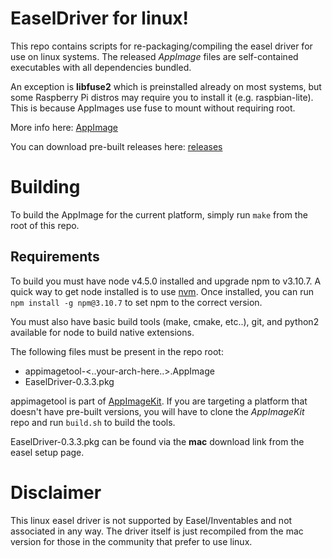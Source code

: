 # EaselDriver for linux!

This repo contains scripts for re-packaging/compiling the easel driver for use on linux systems.
The released *AppImage* files are self-contained executables with all dependencies bundled.

An exception is **libfuse2** which is preinstalled already on most systems, but some Raspberry Pi distros may require
you to install it (e.g. raspbian-lite). This is because AppImages use fuse to mount without requiring
root.

More info here: [AppImage](http://appimage.org/)

You can download pre-built releases here: [releases](https://github.com/mastercactapus/easel-driver-linux/releases)

# Building

To build the AppImage for the current platform, simply run `make` from the root of this repo.

## Requirements

To build you must have node v4.5.0 installed and upgrade npm to v3.10.7. 
A quick way to get node installed is to use [nvm](https://github.com/creationix/nvm).
Once installed, you can run `npm install -g npm@3.10.7` to set npm to the correct version.

You must also have basic build tools (make, cmake, etc..), git, and python2 available for
node to build native extensions.

The following files must be present in the repo root:

- appimagetool-<..your-arch-here..>.AppImage
- EaselDriver-0.3.3.pkg

appimagetool is part of [AppImageKit](https://github.com/probonopd/AppImageKit). If you are targeting a
platform that doesn't have pre-built versions, you will have to clone the *AppImageKit* repo and run `build.sh`
to build the tools.

EaselDriver-0.3.3.pkg can be found via the **mac** download link from the easel setup page.


# Disclaimer

This linux easel driver is not supported by Easel/Inventables and not associated in any way. The driver itself is
just recompiled from the mac version for those in the community that prefer to use linux.

